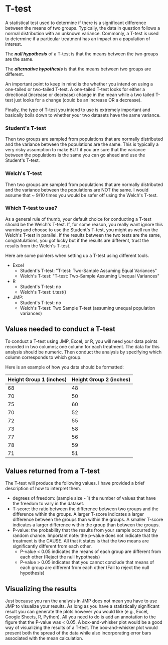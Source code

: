 # T-test

A statistical test used to determine if there is a significant difference between the means of two groups.
Typically, the data in question follows a normal distribution with an unknown variance.
Commonly, a T-test is used to determine if a particular treatment has an impact on a population of interest.

The ***null hypothesis*** of a T-test is that the means between the two groups are the same.

The ***alternative hypothesis*** is that the means between two groups are different.

An important point to keep in mind is the whether you intend on using a one-tailed or two-tailed T-test.
A one-tailed T-test looks for either a directional (increase or decrease) change in the mean while a two tailed T-test just looks for a change (could be an increase OR a decrease).

Finally, the type of T-test you intend to use is extremely important and basically boils down to whether your two datasets have the same variance.

### Student's T-test

Then two groups are sampled from populations that are normally distributed and the variance between the populations are the same.
This is typically a very risky assumption to make BUT if you are sure that the variance between the populations is the same you can go ahead and use the Student's T-test.

### Welch's T-test

Then two groups are sampled from populations that are normally distributed and the variance between the populations are NOT the same.
I would assume that ~ 9/10 times you would be safer off using the Welch's T-test.

### Which T-test to use?

As a general rule of thumb, your default choice for conducting a T-test should be the Welch's T-test.
If, for some reason, you really want ignore this warning and choose to use the Student's T-test, you might as well run the Welch's T-test in parallel.
If the results between the two tests are the same, congratulations, you got lucky but if the results are different, trust the results from the Welch's T-test.

Here are some pointers when setting up a T-test using different tools.
- Excel
  - Student's T-test: "T-test: Two-Sample Assuming Equal Variances"
  - Welch's T-test: "T-test: Two-Sample Assuming Unequal Variances"
- R
  - Student's T-test: no
  - Welch's T-test: t.test()
- JMP:
  - Student's T-test: no
  - Welch's T-test: Two Sample T-test (assuming unequal population variances)

## Values needed to conduct a T-test

To conduct a T-test using JMP, Excel, or R, you will need your data points recorded in two columns; one column for each treatment.
The data for this analysis should be numeric.
Then conduct the analysis by specifying which column corresponds to which group.

Here is an example of how you data should be formatted:

| Height Group 1 (inches) | Height Group 2 (inches)  |
| ----------------------- | ------------------------ |
| 68                      | 48                       |
| 70                      | 50                       |
| 75                      | 60                       |
| 70                      | 52                       |
| 72                      | 55                       |
| 73                      | 58                       |
| 77                      | 56                       |
| 78                      | 59                       |
| 71                      | 51                       |

## Values returned from a T-test

The T-test will produce the following values. I have provided a brief description of how to interpret them.
- degrees of freedom: (sample size - 1) the number of values that have the freedom to vary in the dataset.
- T-score: the ratio between the difference between two groups and the difference within the groups. A larger T-score indicates a larger difference between the groups than within the groups. A smaller T-score indicates a larger difference within the group than between the groups.
- P-value: the probability that the results from your sample occurred by random chance. Important note: the p-value does not indicate that the treatment is the CAUSE. All that it states is that the two means are significantly different from each other.
  - P-value < 0.05 indicates the means of each group are different from each other (Reject the null hypothesis)
  - P-value > 0.05 indicates that you cannot conclude that means of each group are different from each other (Fail to reject the null hypothesis)

## Visualizing the results

Just because you ran the analysis in JMP does not mean you have to use JMP to visualize your results. As long as you have a statistically significant result you can generate the plots however you would like (e.g., Excel, Google Sheets, R, Python).
All you need to do is add an annotation to the figure that the P-value was < 0.05.
A box-and-whisker plot would be a good way of visualizing the results of a T-test.
The box-and-whisker plot would present both the spread of the data while also incorporating error bars associated with the mean calculation.

